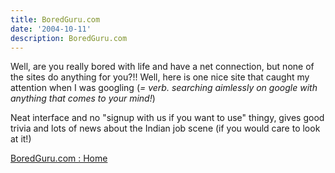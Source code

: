 ```yaml
---
title: BoredGuru.com
date: '2004-10-11'
description: BoredGuru.com
---
```


Well, are you really bored with life and have a net connection, but none of the sites do anything for you?!! Well, here is one nice site that caught my attention when I was googling (_= verb. searching aimlessly on google with anything that comes to your mind!_)

Neat interface and no "signup with us if you want to use" thingy, gives good trivia and lots of news about the Indian job scene (if you would care to look at it!)

[BoredGuru.com : Home][0]

[0]: http://www.boredguru.com/
